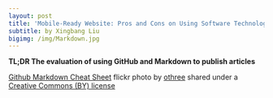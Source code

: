 ```yaml
---
layout: post
title: 'Mobile-Ready Website: Pros and Cons on Using Software Technologies'
subtitle: by Xingbang Liu
bigimg: /img/Markdown.jpg
---
```

**TL;DR The evaluation of using GitHub and Markdown to publish articles**

<a title="Github Markdown Cheat Sheet" href="https://flickr.com/photos/othree/15576500626">Github Markdown Cheat Sheet</a> flickr photo by <a href="https://flickr.com/people/othree">othree</a> shared under a <a href="https://creativecommons.org/licenses/by/2.0/">Creative Commons (BY) license</a>
